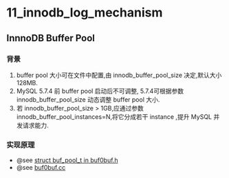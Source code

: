 # 11_innodb_log_mechanism

## InnnoDB Buffer Pool

### 背景
1. buffer pool 大小可在文件中配置,由 innodb_buffer_pool_size 决定,默认大小128MB.
2. MySQL 5.7.4 前 buffer pool 启动后不可调整, 5.7.4可根据参数 innodb_buffer_pool_size 动态调整 buffer pool 大小.
3. 若 innodb_buffer_pool_size > 1GB,应通过参数 innodb_buffer_pool_instances=N,将它分成若干 instance ,提升 MySQL 并发请求能力.

### 实现原理

* @see [struct buf_pool_t in buf0buf.h](../../../storage/innobase/include/buf0buf.h)
* @see [buf0buf.cc](../../../storage/innobase/buf/buf0buf.cc)
